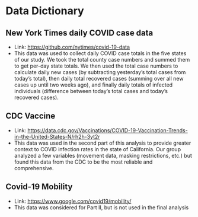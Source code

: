 # Data Dictionary

## New York Times daily COVID case data
- Link: https://github.com/nytimes/covid-19-data 
- This data was used to collect daily COVID case totals in the five states of our study. We took the total county case numbers and summed them to get per-day state totals. We then used the total case numbers to calculate daily new cases (by subtracting yesterday’s total cases from today’s total), then daily total recovered cases (summing over all new cases up until two weeks ago), and finally daily totals of infected individuals (difference between today’s total cases and today’s recovered cases).

## CDC Vaccine 
- Link: https://data.cdc.gov/Vaccinations/COVID-19-Vaccination-Trends-in-the-United-States-N/rh2h-3yt2r 
- This data was used in the second part of this analysis to provide greater context to COVID infection rates in the state of California. Our group analyzed a few variables (movement data, masking restrictions, etc.) but found this data from the CDC to be the most reliable and comprehensive.

## Covid-19 Mobility
- Link: https://www.google.com/covid19/mobility/
- This data was considered for Part II, but is not used in the final analysis
